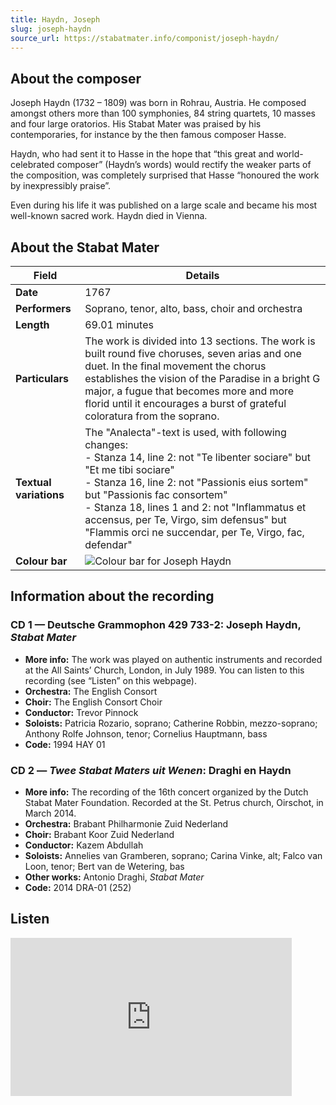 ```yaml
---
title: Haydn, Joseph
slug: joseph-haydn
source_url: https://stabatmater.info/componist/joseph-haydn/
---
```

## About the composer

Joseph Haydn (1732 – 1809) was born in Rohrau, Austria. He composed amongst others more than 100 symphonies, 84 string quartets, 10 masses and four large oratorios. His Stabat Mater was praised by his contemporaries, for instance by the then famous composer Hasse.

Haydn, who had sent it to Hasse in the hope that “this great and world-celebrated composer” (Haydn’s words) would rectify the weaker parts of the composition, was completely surprised that Hasse “honoured the work by inexpressibly praise”.

Even during his life it was published on a large scale and became his most well-known sacred work. Haydn died in Vienna.

## About the Stabat Mater

| Field | Details |
| --- | --- |
| **Date** | 1767 |
| **Performers** | Soprano, tenor, alto, bass, choir and orchestra |
| **Length** | 69.01 minutes |
| **Particulars** | The work is divided into 13 sections. The work is built round five choruses, seven arias and one duet. In the final movement the chorus establishes the vision of the Paradise in a bright G major, a fugue that becomes more and more florid until it encourages a burst of grateful coloratura from the soprano. |
| **Textual variations** | The "Analecta"-text is used, with following changes:<br />- Stanza 14, line 2: not "Te libenter sociare" but "Et me tibi sociare"<br />- Stanza 16, line 2: not "Passionis eius sortem" but "Passionis fac consortem"<br />- Stanza 18, lines 1 and 2: not "Inflammatus et accensus, per Te, Virgo, sim defensus" but "Flammis orci ne succendar, per Te, Virgo, fac, defendar" |
| **Colour bar** | ![Colour bar for Joseph Haydn](https://stabatmater.info/wp-content/uploads/colorbar/haydn.gif) |

## Information about the recording

### CD 1 — Deutsche Grammophon 429 733-2: Joseph Haydn, *Stabat Mater*

- **More info:** The work was played on authentic instruments and recorded at the All Saints’ Church, London, in July 1989. You can listen to this recording (see “Listen” on this webpage).
- **Orchestra:** The English Consort
- **Choir:** The English Consort Choir
- **Conductor:** Trevor Pinnock
- **Soloists:** Patricia Rozario, soprano; Catherine Robbin, mezzo-soprano; Anthony Rolfe Johnson, tenor; Cornelius Hauptmann, bass
- **Code:** 1994 HAY 01

### CD 2 — *Twee Stabat Maters uit Wenen*: Draghi en Haydn

- **More info:** The recording of the 16th concert organized by the Dutch Stabat Mater Foundation. Recorded at the St. Petrus church, Oirschot, in March 2014.
- **Orchestra:** Brabant Philharmonie Zuid Nederland
- **Choir:** Brabant Koor Zuid Nederland
- **Conductor:** Kazem Abdullah
- **Soloists:** Annelies van Gramberen, soprano; Carina Vinke, alt; Falco van Loon, tenor; Bert van de Wetering, bas
- **Other works:** Antonio Draghi, *Stabat Mater*
- **Code:** 2014 DRA-01 (252)

## Listen

<iframe allow="accelerometer; autoplay; clipboard-write; encrypted-media; gyroscope; picture-in-picture; web-share" allowfullscreen frameborder="0" height="253" loading="lazy" referrerpolicy="strict-origin-when-cross-origin" src="https://www.youtube.com/embed/A5sAqvoOt_I?feature=oembed" title="Stabat Mater Foundation - Franz Joseph Haydn (2014)" width="450"></iframe>
